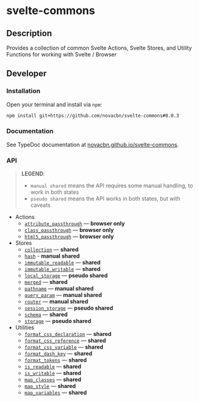 # svelte-commons

## Description

Provides a collection of common Svelte Actions, Svelte Stores, and Utility Functions for working with Svelte / Browser

## Developer

### Installation

Open your terminal and install via `npm`:

```sh
npm install git+https://github.com/novacbn/svelte-commons#0.0.3
```

### Documentation

See TypeDoc documentation at [novacbn.github.io/svelte-commons](https://novacbn.github.io/svelte-commons).

### API

> **LEGEND**:
>
> -   `manual shared` means the API requires some manual handling, to work in both states
> -   `pseudo shared` means the API works in both states, but with caveats

-   Actions
    -   [`attribute_passthrough`](https://novacbn.github.io/svelte-commons/modules/_actions_browser_element_.html#attribute_passthrough) — **browser only**
    -   [`class_passthrough`](https://novacbn.github.io/svelte-commons/modules/_actions_browser_element_.html#class_passthrough) — **browser only**
    -   [`html5_passthrough`](https://novacbn.github.io/svelte-commons/modules/_actions_browser_element_.html#html5_passthrough) — **browser only**
-   Stores
    -   [`collection`](https://novacbn.github.io/svelte-commons/interfaces/_stores_shared_collection_.icollectionstore.html) — **shared**
    -   [`hash`](https://novacbn.github.io/svelte-commons/modules/_stores_browser_location_.html#hash) - **manual shared**
    -   [`immutable_readable`](https://novacbn.github.io/svelte-commons/modules/_stores_shared_immutable_.html#immutable_readable) — **shared**
    -   [`immutable_writable`](https://novacbn.github.io/svelte-commons/modules/_stores_shared_immutable_.html#immutable_writable) — **shared**
    -   [`local_storage`](https://novacbn.github.io/svelte-commons/modules/_stores_browser_storage_.html#local_storage) — **pseudo shared**
    -   [`merged`](https://novacbn.github.io/svelte-commons/modules/_stores_shared_merged_.html#merged) — **shared**
    -   [`pathname`](https://novacbn.github.io/svelte-commons/modules/_stores_browser_location_.html#pathname) — **manual shared**
    -   [`query_param`](https://novacbn.github.io/svelte-commons/modules/_stores_browser_location_.html#query_param) — **manual shared**
    -   [`router`](https://novacbn.github.io/svelte-commons/modules/_stores_browser_location_.html#router) — **manual shared**
    -   [`session_storage`](https://novacbn.github.io/svelte-commons/modules/_stores_browser_storage_.html#session_storage) — **pseudo shared**
    -   [`schema`](https://novacbn.github.io/svelte-commons/modules/_stores_shared_schema_.html#schema) — **shared**
    -   [`storage`](https://novacbn.github.io/svelte-commons/modules/_stores_browser_storage_.html#storage) — **pseudo shared**
-   Utilities
    -   [`format_css_declaration`](https://novacbn.github.io/svelte-commons/modules/_util_shared_browser_.html#format_css_declaration) — **shared**
    -   [`format_css_reference`](https://novacbn.github.io/svelte-commons/modules/_util_shared_browser_.html#format_css_reference) — **shared**
    -   [`format_css_variable`](https://novacbn.github.io/svelte-commons/modules/_util_shared_browser_.html#format_css_variable) — **shared**
    -   [`format_dash_key`](https://novacbn.github.io/svelte-commons/modules/_util_shared_string_.html#format_dash_key) — **shared**
    -   [`format_tokens`](https://novacbn.github.io/svelte-commons/modules/_util_shared_string_.html#format_tokens) — **shared**
    -   [`is_readable`](https://novacbn.github.io/svelte-commons/modules/_util_shared_stores_.html#is_readable) — **shared**
    -   [`is_writable`](https://novacbn.github.io/svelte-commons/modules/_util_shared_stores_.html#is_writable) — **shared**
    -   [`map_classes`](https://novacbn.github.io/svelte-commons/modules/_util_shared_browser_.html#map_classes) — **shared**
    -   [`map_style`](https://novacbn.github.io/svelte-commons/modules/_util_shared_browser_.html#map_style) — **shared**
    -   [`map_variables`](https://novacbn.github.io/svelte-commons/modules/_util_shared_browser_.html#map_variables) — **shared**

